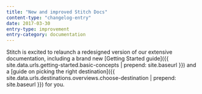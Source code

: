 ```yaml
---
title: "New and improved Stitch Docs"
content-type: "changelog-entry"
date: 2017-03-30
entry-type: improvement
entry-category: documentation
---
```


Stitch is excited to relaunch a redesigned version of our extensive documentation, including a brand new [Getting Started guide]({{ site.data.urls.getting-started.basic-concepts | prepend: site.baseurl }}) and a [guide on picking the right destination]({{ site.data.urls.destinations.overviews.choose-destination | prepend: site.baseurl }}) for you.